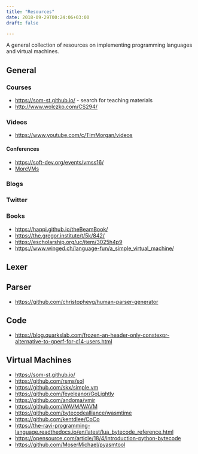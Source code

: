 ```yaml
---
title: "Resources"
date: 2018-09-29T00:24:06+03:00
draft: false

---
```


A general collection of resources on implementing programming languages and
virtual machines.

<!--more-->


## General

### Courses

- https://som-st.github.io/ - search for teaching materials
- http://www.wolczko.com/CS294/

### Videos

- https://www.youtube.com/c/TimMorgan/videos

#### Conferences

- https://soft-dev.org/events/vmss16/
- [MoreVMs](https://www.youtube.com/c/programmingconf/playlists)

### Blogs

### Twitter

### Books

- https://happi.github.io/theBeamBook/
- https://the.gregor.institute/t/5k/842/
- https://escholarship.org/uc/item/3025h4p9
- https://www.winged.ch/language-fun/a_simple_virtual_machine/

## Lexer

## Parser

- https://github.com/christophevg/human-parser-generator


## Code

- https://blog.quarkslab.com/frozen-an-header-only-constexpr-alternative-to-gperf-for-c14-users.html

## Virtual Machines

- https://som-st.github.io/
- https://github.com/rsms/sol
- https://github.com/skx/simple.vm
- https://github.com/feyeleanor/GoLightly
- https://github.com/andoma/vmir
- https://github.com/WAVM/WAVM
- https://github.com/bytecodealliance/wasmtime
- https://github.com/kentdlee/CoCo
- https://the-ravi-programming-language.readthedocs.io/en/latest/lua_bytecode_reference.html
- https://opensource.com/article/18/4/introduction-python-bytecode
- https://github.com/MoserMichael/pyasmtool
